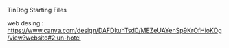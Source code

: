 TinDog Starting Files


web desing : 
https://www.canva.com/design/DAFDkuhTsd0/MEZeUAYenSp9KrOfHioKDg/view?website#2:un-hotel
